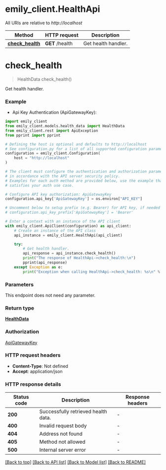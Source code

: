 # emily_client.HealthApi

All URIs are relative to *http://localhost*

Method | HTTP request | Description
------------- | ------------- | -------------
[**check_health**](HealthApi.md#check_health) | **GET** /health | Get health handler.


# **check_health**
> HealthData check_health()

Get health handler.

### Example

* Api Key Authentication (ApiGatewayKey):

```python
import emily_client
from emily_client.models.health_data import HealthData
from emily_client.rest import ApiException
from pprint import pprint

# Defining the host is optional and defaults to http://localhost
# See configuration.py for a list of all supported configuration parameters.
configuration = emily_client.Configuration(
    host = "http://localhost"
)

# The client must configure the authentication and authorization parameters
# in accordance with the API server security policy.
# Examples for each auth method are provided below, use the example that
# satisfies your auth use case.

# Configure API key authorization: ApiGatewayKey
configuration.api_key['ApiGatewayKey'] = os.environ["API_KEY"]

# Uncomment below to setup prefix (e.g. Bearer) for API key, if needed
# configuration.api_key_prefix['ApiGatewayKey'] = 'Bearer'

# Enter a context with an instance of the API client
with emily_client.ApiClient(configuration) as api_client:
    # Create an instance of the API class
    api_instance = emily_client.HealthApi(api_client)

    try:
        # Get health handler.
        api_response = api_instance.check_health()
        print("The response of HealthApi->check_health:\n")
        pprint(api_response)
    except Exception as e:
        print("Exception when calling HealthApi->check_health: %s\n" % e)
```



### Parameters

This endpoint does not need any parameter.

### Return type

[**HealthData**](HealthData.md)

### Authorization

[ApiGatewayKey](../README.md#ApiGatewayKey)

### HTTP request headers

 - **Content-Type**: Not defined
 - **Accept**: application/json

### HTTP response details

| Status code | Description | Response headers |
|-------------|-------------|------------------|
**200** | Successfully retrieved health data. |  -  |
**400** | Invalid request body |  -  |
**404** | Address not found |  -  |
**405** | Method not allowed |  -  |
**500** | Internal server error |  -  |

[[Back to top]](#) [[Back to API list]](../README.md#documentation-for-api-endpoints) [[Back to Model list]](../README.md#documentation-for-models) [[Back to README]](../README.md)

